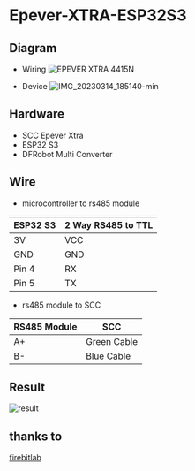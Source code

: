 # Epever-XTRA-ESP32S3
## Diagram
- Wiring
![EPEVER XTRA 4415N](https://user-images.githubusercontent.com/30497994/224992728-606a311b-c903-4a65-a154-52b0e8b32664.png)

- Device
![IMG_20230314_185140-min](https://user-images.githubusercontent.com/30497994/224994149-62e250bc-a056-43a6-ba85-973a52fead6b.jpg)

## Hardware
- SCC Epever Xtra
- ESP32 S3
- DFRobot Multi Converter

## Wire
- microcontroller to rs485 module

| ESP32 S3 | 2 Way RS485 to TTL |
| --- | --- |
| 3V | VCC |
| GND | GND |
| Pin 4 | RX |
| Pin 5 | TX |

- rs485 module to SCC

| RS485 Module | SCC |
| --- | --- |
| A+ | Green Cable |
| B- | Blue Cable |

## Result

![result](https://user-images.githubusercontent.com/30497994/224994304-6e362049-2dbe-4dad-ba6b-b7c004cc81b5.png)


## thanks to
[firebitlab](https://github.com/firebitlab)
